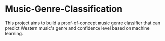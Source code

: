 # Music-Genre-Classification
This project aims to build a proof-of-concept music genre classifier that can predict Western music's genre and confidence level based on machine learning.
